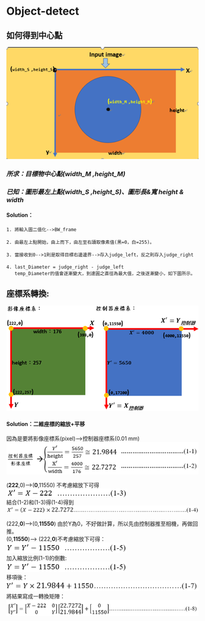 # Object-detect
## 如何得到中心點
![coordinate](https://github.com/JamesCJH/Object-detect/blob/master/picture_in_Readme/coordinate.png "coordinate")  

### *所求：目標物中心點(width_M ,height_M)* 
### *已知：圖形最左上點(width_S ,height_S)、圖形長&寬 height & width*  
      


#### Solution：  
    1. 將輸入圖二值化-->BW_frame  

    2. 由最左上點開始，由上而下，由左至右讀取像素值(黑=0，白=255)。 

    3. 當接收到0-->1則是取得目標右邊邊界-->存入judge_left，反之則存入judge_right   

    4. last_Diameter = judge_right - judge_left  
       temp_Diameter的值會逐漸變大，到達圓之直徑為最大值，之後逐漸變小，如下圖所示。



## 座標系轉換:  
![Image description](https://github.com/JamesCJH/Object-detect/blob/master/picture_in_Readme/coordinate%20conversion/coordinate%20conversion.png "coordinate conversion")  
  
#### Solution：二維座標的縮放+平移    

因為是要將影像座標系(pixel)-->控制器座標系(0.01 mm)  
![Image description](https://github.com/JamesCJH/Object-detect/blob/master/picture_in_Readme/coordinate%20conversion/formula_pixelTomm.png "formula_pixelTomm")  
 
(**222**,0)-->(**0**,11550) 不考慮縮放下可得    
![Image description](https://github.com/JamesCJH/Object-detect/blob/master/picture_in_Readme/coordinate%20conversion/X%20scaling%20ratio%201.png "X scaling ratio 1")   
結合(1-2)和(1-3)得(1-4)得到  ![Image description](https://github.com/JamesCJH/Object-detect/blob/master/picture_in_Readme/coordinate%20conversion/X%20scaling%20ratio%202.png "X scaling ratio 2")  

(222,**0**)-->(0,**11550**) 由於Y為0，不好做計算，所以先由控制器推至相機，再做回推。  
(0,**11550**)--> (222,**0**)不考慮縮放下可得：  
![Image description](https://github.com/JamesCJH/Object-detect/blob/master/picture_in_Readme/coordinate%20conversion/Y%20scaling%20ratio%201.png "Y scaling ratio 1")  
加入縮放比例(1-1)的倒數:  
![Image description](https://github.com/JamesCJH/Object-detect/blob/master/picture_in_Readme/coordinate%20conversion/Y%20scaling%20ratio%202.png "Y scaling ratio 2")  
移項後：  
![Image description](https://github.com/JamesCJH/Object-detect/blob/master/picture_in_Readme/coordinate%20conversion/Y%20scaling%20ratio%203.png "Y scaling ratio 3")  
將結果寫成一轉換矩陣：  
![Image description](https://github.com/JamesCJH/Object-detect/blob/master/picture_in_Readme/coordinate%20conversion/Transition%20matrix.png "Transition matrix")

